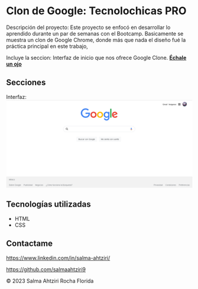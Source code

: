 # Clon de Google: Tecnolochicas PRO

Descripción del proyecto: 
Este proyecto se enfocó en desarrollar lo aprendido durante un par de semanas con el Bootcamp. Basicamente se muestra un clon de Google Chrome, donde más que nada el diseño fué la práctica principal en este trabajo,


Incluye la seccion: Interfaz de inicio que nos ofrece Google Clone.
<a href="https://transcendent-pasca-8038d8.netlify.app/" target="_blank">**Échale un ojo** </a>

## Secciones

Interfaz:
![Alt text](image.png)



## Tecnologías utilizadas
- HTML
- CSS


## Contactame
https://www.linkedin.com/in/salma-ahtziri/

https://github.com/salmaahtziri9

© 2023 Salma Ahtziri Rocha Florida
